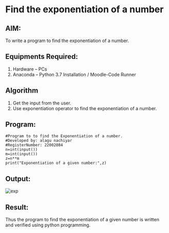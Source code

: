 # Find the exponentiation of a number

## AIM:
To write a program to find the exponentiation of a number.

## Equipments Required:
1. Hardware – PCs
2. Anaconda – Python 3.7 Installation / Moodle-Code Runner

## Algorithm
1. Get the input from the user.
2. Use exponentiation operator to find the exponentiation of a number.

## Program:
```
#Program to to find the Exponentiation of a number.
#Developed by: alagu nachiyar
#RegisterNumber: 22002084
n=int(input())
m=int(input())
z=n**m
print("Exponentiation of a given number:",z)

```

## Output:
![exp](https://user-images.githubusercontent.com/113497340/192198599-b4f6af3c-de8a-402f-9712-d534e1dff7ab.png)



## Result:
Thus the program to find the exponentiation of a given number is written and verified using python programming.
